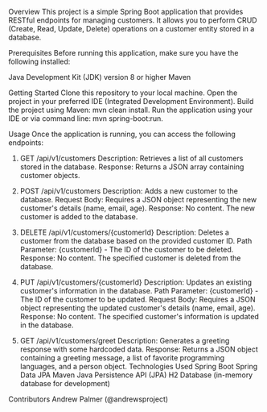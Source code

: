 
Overview
This project is a simple Spring Boot application that provides RESTful endpoints for managing customers. It allows you to perform CRUD (Create, Read, Update, Delete) operations on a customer entity stored in a database.

Prerequisites
Before running this application, make sure you have the following installed:

Java Development Kit (JDK) version 8 or higher
Maven

Getting Started
Clone this repository to your local machine.
Open the project in your preferred IDE (Integrated Development Environment).
Build the project using Maven: mvn clean install.
Run the application using your IDE or via command line: mvn spring-boot:run.

Usage
Once the application is running, you can access the following endpoints:

1. GET /api/v1/customers
Description: Retrieves a list of all customers stored in the database.
Response: Returns a JSON array containing customer objects.

3. POST /api/v1/customers
Description: Adds a new customer to the database.
Request Body: Requires a JSON object representing the new customer's details (name, email, age).
Response: No content. The new customer is added to the database.

4. DELETE /api/v1/customers/{customerId}
Description: Deletes a customer from the database based on the provided customer ID.
Path Parameter: {customerId} - The ID of the customer to be deleted.
Response: No content. The specified customer is deleted from the database.

5. PUT /api/v1/customers/{customerId}
Description: Updates an existing customer's information in the database.
Path Parameter: {customerId} - The ID of the customer to be updated.
Request Body: Requires a JSON object representing the updated customer's details (name, email, age).
Response: No content. The specified customer's information is updated in the database.

6. GET /api/v1/customers/greet
Description: Generates a greeting response with some hardcoded data.
Response: Returns a JSON object containing a greeting message, a list of favorite programming languages, and a person object.
Technologies Used
Spring Boot
Spring Data JPA
Maven
Java Persistence API (JPA)
H2 Database (in-memory database for development)

Contributors
Andrew Palmer (@andrewsproject)
